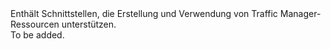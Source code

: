 <Namespace Name="Microsoft.Azure.Management.TrafficManager">
  <Docs>
    <summary>Enthält Schnittstellen, die Erstellung und Verwendung von Traffic Manager-Ressourcen unterstützen.</summary> 
    <remarks>To be added.</remarks>
  </Docs>
</Namespace>
